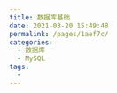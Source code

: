 ```yaml
---
title: 数据库基础
date: 2021-03-20 15:49:48
permalink: /pages/1aef7c/
categories:
  - 数据库
  - MySQL
tags:
  - 
---
```

